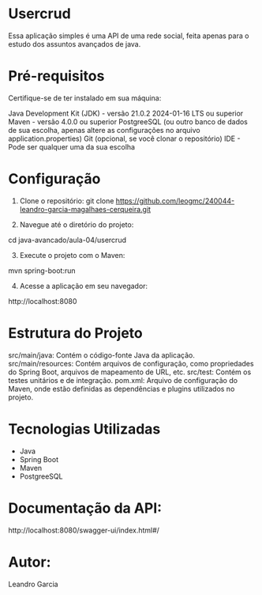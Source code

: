 # Usercrud
Essa aplicação simples é uma API de uma rede social, feita apenas para o estudo dos assuntos avançados de java.

# Pré-requisitos
Certifique-se de ter instalado em sua máquina:

Java Development Kit (JDK) - versão 21.0.2 2024-01-16 LTS ou superior
Maven - versão 4.0.0 ou superior
PostgreeSQL (ou outro banco de dados de sua escolha, apenas altere as configurações no arquivo application.properties)
Git (opcional, se você clonar o repositório)
IDE - Pode ser qualquer uma da sua escolha

# Configuração

1. Clone o repositório:
git clone https://github.com/leogmc/240044-leandro-garcia-magalhaes-cerqueira.git

2. Navegue até o diretório do projeto:

cd java-avancado/aula-04/usercrud

3. Execute o projeto com o Maven:

mvn spring-boot:run

4. Acesse a aplicação em seu navegador:

http://localhost:8080


# Estrutura do Projeto

src/main/java: Contém o código-fonte Java da aplicação.
src/main/resources: Contém arquivos de configuração, como propriedades do Spring Boot, arquivos de mapeamento de URL, etc.
src/test: Contém os testes unitários e de integração.
pom.xml: Arquivo de configuração do Maven, onde estão definidas as dependências e plugins utilizados no projeto.

# Tecnologias Utilizadas

- Java
- Spring Boot
- Maven
- PostgreeSQL

# Documentação da API:

http://localhost:8080/swagger-ui/index.html#/


# Autor:
Leandro Garcia